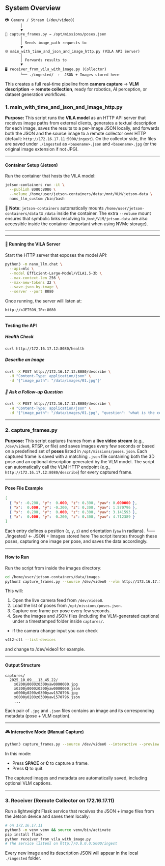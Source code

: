 ## **System Overview**

```
📷 Camera / Stream (/dev/video0)
       │
       ▼
🧩 capture_frames.py → /opt/missions/poses.json
       │
       │ Sends image_path requests to
       ▼
🌐 main_with_time_and_json_and_image_http.py (VILA API Server)
       │
       │ Forwards results to
       ▼
🖥️ receiver_from_vila_with_image.py (Collector)
       └── ./ingested/  ←  JSON + Images stored here
```

This creates a full real-time pipeline from **camera capture** → **VLM description** → **remote collection**, ready for robotics, AI perception, or dataset generation workflows.



### 1. main_with_time_and_json_and_image_http.py

**Purpose:**
This script runs the **VILA model** as an HTTP API server that receives image paths from external clients, generates a textual description for each image, saves the results to a per-image JSON locally, and forwards both the JSON and the source image to a remote collector over HTTP (default: `http://172.16.17.11:5000/ingest`).
On the collector side, the files are saved under `./ingested` as `<basename>.json` and `<basename>.jpg` (or the original image extension if not JPG).

---

#### **Container Setup (Jetson)**

Run the container that hosts the VILA model:

```bash
jetson-containers run -it \
  --publish 8080:8080 \
  --volume /home/user/jetson-containers/data:/mnt/VLM/jetson-data \
  nano_llm_custom /bin/bash
```

🧠 **Note:**
`jetson-containers` automatically mounts `/home/user/jetson-containers/data` to `/data` inside the container.
The extra `--volume` mount ensures that symbolic links resolving to `/mnt/VLM/jetson-data` are also accessible inside the container (important when using NVMe storage).

---


---

#### 🚀 **Running the VILA Server**

Start the HTTP server that exposes the model API:

```bash
python3 -m nano_llm.chat \
  --api=mlc \
  --model Efficient-Large-Model/VILA1.5-3b \
  --max-context-len 256 \
  --max-new-tokens 32 \
  --save-json-by-image \
  --server --port 8080
```

Once running, the server will listen at:

```
http://<JETSON_IP>:8080
```

---

#### **Testing the API**

##### Health Check

```bash
curl http://172.16.17.12:8080/health
```

##### Describe an Image

```bash
curl -X POST http://172.16.17.12:8080/describe \
  -H "Content-Type: application/json" \
  -d '{"image_path": "/data/images/01.jpg"}'
```

##### 💬 Ask a Follow-up Question

```bash
curl -X POST http://172.16.17.12:8080/describe \
  -H "Content-Type: application/json" \
  -d '{"image_path": "/data/images/01.jpg", "question": "what is the color of the drone"}'
```

---

### 2. capture_frames.py

**Purpose:**
This script captures frames from a **live video stream** (e.g., `/dev/video0`, RTSP, or file) and saves images every few seconds or based on a predefined set of **poses** listed in `/opt/missions/poses.json`.
Each captured frame is saved with a matching `.json` file containing both the 3D pose and an optional description generated by the VLM model.
The script can automatically call the VLM HTTP endpoint (e.g., `http://172.16.17.12:8080/describe`) for every captured frame.

---

#### **Pose File Example**

```json
[
  { "x": -0.200, "y":  0.000, "z": 0.300, "yaw": 0.000000 },
  { "x":  0.000, "y": -0.200, "z": 0.300, "yaw": 1.570796 },
  { "x":  0.200, "y":  0.000, "z": 0.300, "yaw": 3.141593 },
  { "x":  0.000, "y":  0.200, "z": 0.300, "yaw": 4.712389 }
]
```

Each entry defines a position (`x`, `y`, `z`) and orientation (`yaw` in radians).       └── ./ingested/  ←  JSON + Images stored here
The script iterates through these poses, capturing one image per pose, and saves the data accordingly.

---

#### **How to Run**

Run the script from inside the images directory:

```bash
cd /home/user/jetson-containers/data/images
python3 capture_frames.py --source /dev/video0 --vlm http://172.16.17.12:8080/describe
```

This will:

1. Open the live camera feed from `/dev/video0`.
2. Load the list of poses from `/opt/missions/poses.json`.
3. Capture one frame per pose every few seconds.
4. Save the images and JSON files (including the VLM-generated captions) under a timestamped folder inside `captures/`.

* if the camera change input you can check
```bash
v4l2-ctl --list-devices
```
and change to /dev/video1 for example.

---

#### **Output Structure**

```
captures/
  2025_10_09___13_45_22/
    x0200y0000z0300yaw0000000.jpg
    x0200y0000z0300yaw0000000.json
    x0000y0200z0300yaw1570796.jpg
    x0000y0200z0300yaw1570796.json
    ...
```

Each pair of `.jpg` and `.json` files contains an image and its corresponding metadata (pose + VLM caption).

---

#### 🎮 **Interactive Mode (Manual Capture)**

```bash
python3 capture_frames.py --source /dev/video0 --interactive --preview --vlm http://172.16.17.12:8080/describe
```

In this mode:

* Press **SPACE** or **C** to capture a frame.
* Press **Q** to quit.

The captured images and metadata are automatically saved, including optional VLM captions.

---

### 3. Receiver (Remote Collector on 172.16.17.11)

Run a lightweight Flask service that receives the JSON + image files from the Jetson device and saves them locally:

```bash
# on 172.16.17.11
python3 -m venv venv && source venv/bin/activate
pip install flask
python receiver_from_vila_with_image.py
# The service listens on http://0.0.0.0:5000/ingest
```

Every new image and its description JSON will appear in the local `./ingested` folder.



